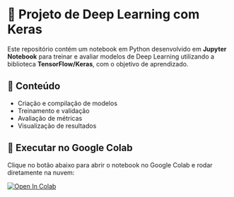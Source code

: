 # 🧠 Projeto de Deep Learning com Keras

Este repositório contém um notebook em Python desenvolvido em **Jupyter Notebook** para treinar e avaliar modelos de Deep Learning utilizando a biblioteca **TensorFlow/Keras**, com o objetivo de aprendizado.

## 📌 Conteúdo
- Criação e compilação de modelos
- Treinamento e validação
- Avaliação de métricas
- Visualização de resultados

## 🚀 Executar no Google Colab

Clique no botão abaixo para abrir o notebook no Google Colab e rodar diretamente na nuvem:

[![Open In Colab](https://colab.research.google.com/assets/colab-badge.svg)](https://colab.research.google.com/github/Gabriel-T-P/Fashion-MNIST-MLP-Test/blob/master/Fashion_MNIST.ipynb)

